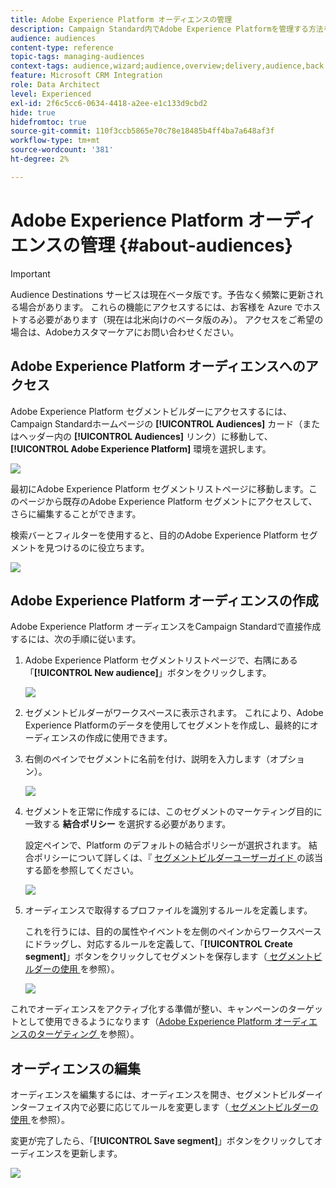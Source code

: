 ```yaml
---
title: Adobe Experience Platform オーディエンスの管理
description: Campaign Standard内でAdobe Experience Platformを管理する方法を説明します。
audience: audiences
content-type: reference
topic-tags: managing-audiences
context-tags: audience,wizard;audience,overview;delivery,audience,back
feature: Microsoft CRM Integration
role: Data Architect
level: Experienced
exl-id: 2f6c5cc6-0634-4418-a2ee-e1c133d9cbd2
hide: true
hidefromtoc: true
source-git-commit: 110f3ccb5865e70c78e18485b4ff4ba7a648af3f
workflow-type: tm+mt
source-wordcount: '381'
ht-degree: 2%

---
```


# Adobe Experience Platform オーディエンスの管理 {#about-audiences}

>[!IMPORTANT]
>
>Audience Destinations サービスは現在ベータ版です。予告なく頻繁に更新される場合があります。 これらの機能にアクセスするには、お客様を Azure でホストする必要があります（現在は北米向けのベータ版のみ）。 アクセスをご希望の場合は、Adobeカスタマーケアにお問い合わせください。

## Adobe Experience Platform オーディエンスへのアクセス

Adobe Experience Platform セグメントビルダーにアクセスするには、Campaign Standardホームページの **[!UICONTROL Audiences]** カード（またはヘッダー内の **[!UICONTROL Audiences]** リンク）に移動して、**[!UICONTROL Adobe Experience Platform]** 環境を選択します。

![](assets/aep_audiences_access.png)

最初にAdobe Experience Platform セグメントリストページに移動します。このページから既存のAdobe Experience Platform セグメントにアクセスして、さらに編集することができます。

検索バーとフィルターを使用すると、目的のAdobe Experience Platform セグメントを見つけるのに役立ちます。

![](assets/aep_audiences_list.png)

## Adobe Experience Platform オーディエンスの作成

Adobe Experience Platform オーディエンスをCampaign Standardで直接作成するには、次の手順に従います。

1. Adobe Experience Platform セグメントリストページで、右隅にある「**[!UICONTROL New audience]**」ボタンをクリックします。

   ![](assets/aep_audiences_creation_create.png)

1. セグメントビルダーがワークスペースに表示されます。 これにより、Adobe Experience Platformのデータを使用してセグメントを作成し、最終的にオーディエンスの作成に使用できます。

1. 右側のペインでセグメントに名前を付け、説明を入力します（オプション）。

   ![](assets/aep_audiences_creation_edit_name.png)

1. セグメントを正常に作成するには、このセグメントのマーケティング目的に一致する **結合ポリシー** を選択する必要があります。

   設定ペインで、Platform のデフォルトの結合ポリシーが選択されます。 結合ポリシーについて詳しくは、『 [ セグメントビルダーユーザーガイド ](https://experienceleague.adobe.com/docs/experience-platform/segmentation/ui/overview.html) の該当する節を参照してください。

   ![](assets/aep_audiences_mergepolicy.png)

1. オーディエンスで取得するプロファイルを識別するルールを定義します。

   これを行うには、目的の属性やイベントを左側のペインからワークスペースにドラッグし、対応するルールを定義して、「**[!UICONTROL Create segment]**」ボタンをクリックしてセグメントを保存します（[ セグメントビルダーの使用 ](../../integrating/using/aep-using-segment-builder.md) を参照）。

   ![](assets/aep_audiences_creation_query.png)

これでオーディエンスをアクティブ化する準備が整い、キャンペーンのターゲットとして使用できるようになります（[Adobe Experience Platform オーディエンスのターゲティング ](../../integrating/using/aep-targeting-audiences.md) を参照）。

## オーディエンスの編集

オーディエンスを編集するには、オーディエンスを開き、セグメントビルダーインターフェイス内で必要に応じてルールを変更します（[ セグメントビルダーの使用 ](../../integrating/using/aep-using-segment-builder.md) を参照）。

変更が完了したら、「**[!UICONTROL Save segment]**」ボタンをクリックしてオーディエンスを更新します。

![](assets/aep_audiences_editing.png)
